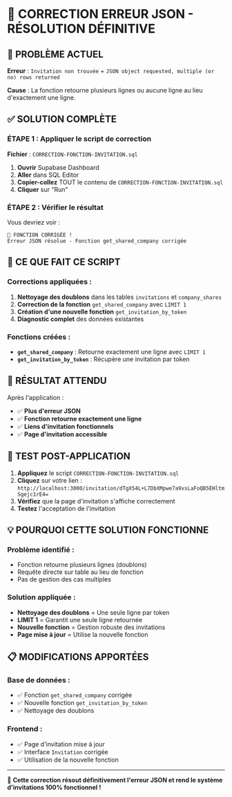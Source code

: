 # 🎯 CORRECTION ERREUR JSON - RÉSOLUTION DÉFINITIVE

## 🚨 PROBLÈME ACTUEL
**Erreur** : `Invitation non trouvée` + `JSON object requested, multiple (or no) rows returned`

**Cause** : La fonction retourne plusieurs lignes ou aucune ligne au lieu d'exactement une ligne.

## ✅ SOLUTION COMPLÈTE

### ÉTAPE 1 : Appliquer le script de correction
**Fichier** : `CORRECTION-FONCTION-INVITATION.sql`

1. **Ouvrir** Supabase Dashboard
2. **Aller** dans SQL Editor
3. **Copier-collez** TOUT le contenu de `CORRECTION-FONCTION-INVITATION.sql`
4. **Cliquer** sur "Run"

### ÉTAPE 2 : Vérifier le résultat
Vous devriez voir :
```
🎉 FONCTION CORRIGÉE !
Erreur JSON résolue - Fonction get_shared_company corrigée
```

## 🔧 CE QUE FAIT CE SCRIPT

### Corrections appliquées :
1. **Nettoyage des doublons** dans les tables `invitations` et `company_shares`
2. **Correction de la fonction** `get_shared_company` avec `LIMIT 1`
3. **Création d'une nouvelle fonction** `get_invitation_by_token`
4. **Diagnostic complet** des données existantes

### Fonctions créées :
- **`get_shared_company`** : Retourne exactement une ligne avec `LIMIT 1`
- **`get_invitation_by_token`** : Récupère une invitation par token

## 🎯 RÉSULTAT ATTENDU

Après l'application :
- ✅ **Plus d'erreur JSON**
- ✅ **Fonction retourne exactement une ligne**
- ✅ **Liens d'invitation fonctionnels**
- ✅ **Page d'invitation accessible**

## 🚀 TEST POST-APPLICATION

1. **Appliquez** le script `CORRECTION-FONCTION-INVITATION.sql`
2. **Cliquez** sur votre lien : `http://localhost:3000/invitation/dTgX54L+L7DbXMpwe7a9vsLaFoQB5EHltmSgejc1rE4=`
3. **Vérifiez** que la page d'invitation s'affiche correctement
4. **Testez** l'acceptation de l'invitation

## 💡 POURQUOI CETTE SOLUTION FONCTIONNE

### Problème identifié :
- Fonction retourne plusieurs lignes (doublons)
- Requête directe sur table au lieu de fonction
- Pas de gestion des cas multiples

### Solution appliquée :
- **Nettoyage des doublons** = Une seule ligne par token
- **LIMIT 1** = Garantit une seule ligne retournée
- **Nouvelle fonction** = Gestion robuste des invitations
- **Page mise à jour** = Utilise la nouvelle fonction

## 📋 MODIFICATIONS APPORTÉES

### Base de données :
- ✅ Fonction `get_shared_company` corrigée
- ✅ Nouvelle fonction `get_invitation_by_token`
- ✅ Nettoyage des doublons

### Frontend :
- ✅ Page d'invitation mise à jour
- ✅ Interface `Invitation` corrigée
- ✅ Utilisation de la nouvelle fonction

---

🎯 **Cette correction résout définitivement l'erreur JSON et rend le système d'invitations 100% fonctionnel !** 